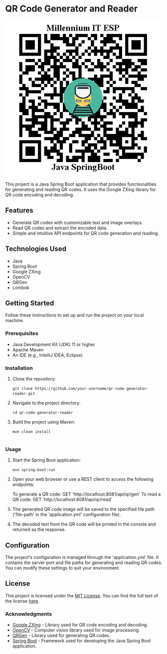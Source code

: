 # QR Code Generator and Reader

![QR Code Generator and Reader](QR_code.png)

This project is a Java Spring Boot application that provides functionalities for generating and reading QR codes. It uses the Google ZXing library for QR code encoding and decoding.

## Features

- Generate QR codes with customizable text and image overlays.
- Read QR codes and extract the encoded data.
- Simple and intuitive API endpoints for QR code generation and reading.


## Technologies Used

- Java
- Spring Boot
- Google ZXing
- OpenCV
- QRGen
- Lombok


## Getting Started

Follow these instructions to set up and run the project on your local machine.


### Prerequisites

- Java Development Kit (JDK) 11 or higher
- Apache Maven
- An IDE (e.g., IntelliJ IDEA, Eclipse)


### Installation

1. Clone the repository:

   ```shell
   git clone https://github.com/your-username/qr-code-generator-reader.git

2. Navigate to the project directory:

   ```shell
   cd qr-code-generator-reader
   
3. Build the project using Maven:

   ```shell
   mvn clean install
   

### Usage

1. Start the Spring Boot application:

   ```shell
   mvn spring-boot:run

2. Open your web browser or use a REST client to access the following endpoints:

   To generate a QR code: GET 'http://localhost:8081/api/qr/gen'
   To read a QR code: GET 'http://localhost:8081/api/qr/read'
   
3. The generated QR code image will be saved to the specified file path ('file-path' in the 'application.yml' configuration file).

4. The decoded text from the QR code will be printed in the console and returned as the response.
   
   
## Configuration

The project's configuration is managed through the 'application.yml' file. It contains the server port and file paths for generating and reading QR codes. You can modify these settings to suit your environment.
   
   
## License

This project is licensed under the [MIT License](LICENSE). You can find the full text of the license [here](https://opensource.org/licenses/MIT).


### Acknowledgments

- [Google ZXing](https://github.com/zxing/zxing) - Library used for QR code encoding and decoding.
- [OpenCV](https://opencv.org/) - Computer vision library used for image processing.
- [QRGen](https://github.com/kenglxn/QRGen) - Library used for generating QR codes.
- [Spring Boot](https://spring.io/projects/spring-boot) - Framework used for developing the Java Spring Boot application.

